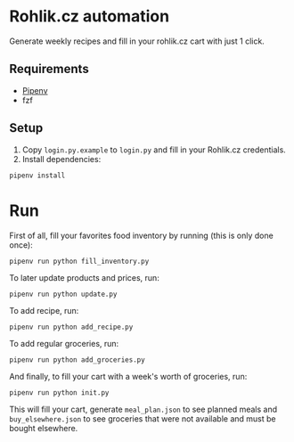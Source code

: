 # Rohlik.cz automation

Generate weekly recipes and fill in your rohlik.cz cart with just 1 click.

## Requirements

* [Pipenv](https://pipenv.pypa.io/en/latest/#install-pipenv-today)
* fzf

## Setup

1. Copy `login.py.example` to `login.py` and fill in your Rohlik.cz credentials.
2. Install dependencies: 

```
pipenv install
```

# Run

First of all, fill your favorites food inventory by running (this is only done once):
```
pipenv run python fill_inventory.py
```
To later update products and prices, run:
```
pipenv run python update.py
```
To add recipe, run:
```
pipenv run python add_recipe.py
```
To add regular groceries, run:
```
pipenv run python add_groceries.py
```
And finally, to fill your cart with a week's worth of groceries, run:
```
pipenv run python init.py
```
This will fill your cart, generate `meal_plan.json` to see planned meals and `buy_elsewhere.json` to see groceries that were not available and must be bought elsewhere.


